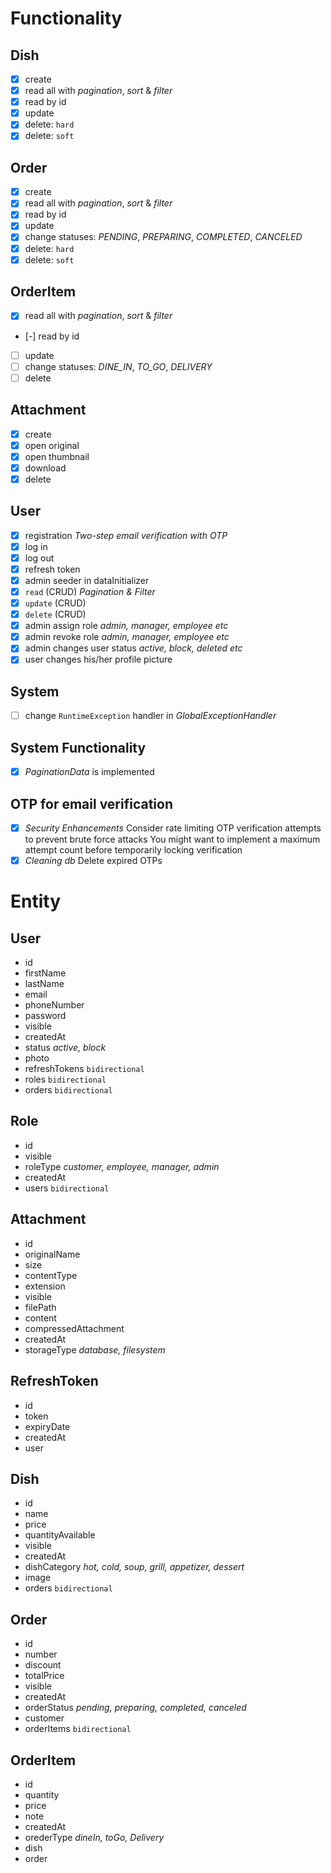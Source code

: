 # Functionality
## Dish
 - [x] create
 - [x] read all with *pagination*, *sort* & *filter*
 - [x] read by id
 - [x] update
 - [x] delete: `hard`
 - [x] delete: `soft`

## Order
 - [x] create
 - [x] read all with *pagination*, *sort* & *filter*
 - [x] read by id
 - [x] update
 - [x] change statuses: *PENDING*, *PREPARING*, *COMPLETED*, *CANCELED*
 - [x] delete: `hard`
 - [x] delete: `soft`

## OrderItem
 - [x] read all with *pagination*, *sort* & *filter*
 - [-] read by id
 - [ ] update
 - [ ] change statuses: *DINE_IN*, *TO_GO*, *DELIVERY*
 - [ ] delete

## Attachment
 - [x] create
 - [x] open original
 - [x] open thumbnail
 - [x] download
 - [x] delete

## User
 - [x] registration *Two-step email verification with OTP*
 - [x] log in
 - [x] log out
 - [x] refresh token
 - [x] admin seeder in dataInitializer
 - [x] `read` (CRUD) *Pagination & Filter*
 - [x] `update` (CRUD)
 - [x] `delete` (CRUD)
 - [x] admin assign role *admin, manager, employee etc*
 - [x] admin revoke role *admin, manager, employee etc*
 - [x] admin changes user status *active, block, deleted etc*
 - [x] user changes his/her profile picture

## System
 - [ ] change `RuntimeException` handler in *GlobalExceptionHandler*

## System Functionality
 - [x] *PaginationData* is implemented

## OTP for email verification
 - [x] *Security Enhancements*
Consider rate limiting OTP verification attempts to prevent brute force attacks
You might want to implement a maximum attempt count before temporarily locking verification
 - [x] *Cleaning db*
Delete expired OTPs

# Entity
## User
 - id
 - firstName
 - lastName
 - email
 - phoneNumber
 - password
 - visible
 - createdAt
 - status *active, block*
 - photo
 - refreshTokens `bidirectional`
 - roles `bidirectional`
 - orders `bidirectional`

## Role
 - id
 - visible
 - roleType *customer, employee, manager, admin*
 - createdAt
 - users `bidirectional`

## Attachment
 - id
 - originalName
 - size
 - contentType
 - extension
 - visible
 - filePath
 - content
 - compressedAttachment
 - createdAt
 - storageType *database, filesystem*

## RefreshToken
 - id
 - token
 - expiryDate
 - createdAt
 - user

## Dish
 - id
 - name
 - price
 - quantityAvailable
 - visible
 - createdAt
 - dishCategory *hot, cold, soup, grill, appetizer, dessert*
 - image
 - orders `bidirectional`
 
## Order
 - id
 - number
 - discount
 - totalPrice
 - visible
 - createdAt
 - orderStatus *pending, preparing, completed, canceled*
 - customer
 - orderItems `bidirectional`

## OrderItem
 - id
 - quantity
 - price
 - note
 - createdAt
 - orederType *dineIn, toGo, Delivery*
 - dish
 - order


